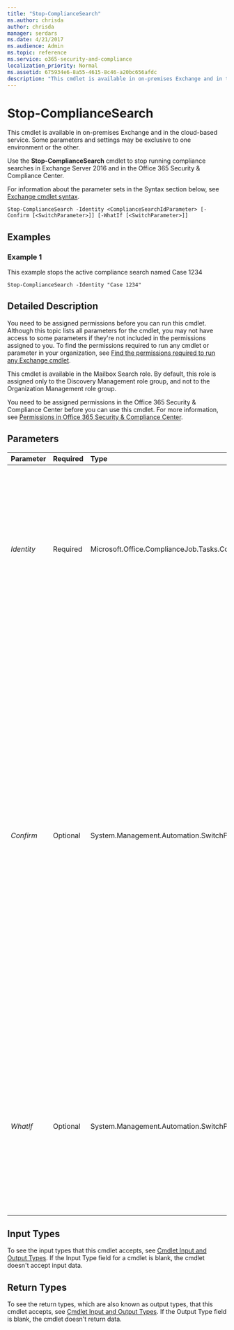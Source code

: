 ```yaml
---
title: "Stop-ComplianceSearch"
ms.author: chrisda
author: chrisda
manager: serdars
ms.date: 4/21/2017
ms.audience: Admin
ms.topic: reference
ms.service: o365-security-and-compliance
localization_priority: Normal
ms.assetid: 675934e6-8a55-4615-8c46-a20bc656afdc
description: "This cmdlet is available in on-premises Exchange and in the cloud-based service. Some parameters and settings may be exclusive to one environment or the other."
---
```


# Stop-ComplianceSearch

This cmdlet is available in on-premises Exchange and in the cloud-based service. Some parameters and settings may be exclusive to one environment or the other. 
  
Use the **Stop-ComplianceSearch** cmdlet to stop running compliance searches in Exchange Server 2016 and in the Office 365 Security &amp; Compliance Center.
  
For information about the parameter sets in the Syntax section below, see [Exchange cmdlet syntax](https://technet.microsoft.com/library/bb123552.aspx). 
  
```
Stop-ComplianceSearch -Identity <ComplianceSearchIdParameter> [-Confirm [<SwitchParameter>]] [-WhatIf [<SwitchParameter>]]

```

## Examples
<a name="Examples"> </a>

### Example 1

This example stops the active compliance search named Case 1234
  
```
Stop-ComplianceSearch -Identity "Case 1234"
```

## Detailed Description
<a name="DetailedDescription"> </a>

You need to be assigned permissions before you can run this cmdlet. Although this topic lists all parameters for the cmdlet, you may not have access to some parameters if they're not included in the permissions assigned to you. To find the permissions required to run any cmdlet or parameter in your organization, see [Find the permissions required to run any Exchange cmdlet](https://technet.microsoft.com/library/mt432940.aspx). 
  
This cmdlet is available in the Mailbox Search role. By default, this role is assigned only to the Discovery Management role group, and not to the Organization Management role group. 
  
You need to be assigned permissions in the Office 365 Security &amp; Compliance Center before you can use this cmdlet. For more information, see [Permissions in Office 365 Security &amp; Compliance Center](https://go.microsoft.com/fwlink/p/?LinkId=511920). 
  
## Parameters
<a name="DetailedDescription"> </a>

|**Parameter**|**Required**|**Type**|**Description**|
|:-----|:-----|:-----|:-----|
| _Identity_ <br/> |Required  <br/> |Microsoft.Office.ComplianceJob.Tasks.ComplianceSearchIdParameter  <br/> | The _Identity_ parameter specifies the compliance search that you want to stop. <br/>  You can use any value that uniquely identifies the compliance search. For example: <br/>  Name <br/>  `JobRunId` (GUID) <br/>  You can find these values by running the command `Get-ComplianceSearch | Format-Table -Auto Name,JobRunId,Status` <br/> |
| _Confirm_ <br/> |Optional  <br/> |System.Management.Automation.SwitchParameter  <br/> | The _Confirm_ switch specifies whether to show or hide the confirmation prompt. How this switch affects the cmdlet depends on if the cmdlet requires confirmation before proceeding. <br/>  Destructive cmdlets (for example, **Remove-\*** cmdlets) have a built-in pause that forces you to acknowledge the command before proceeding. For these cmdlets, you can skip the confirmation prompt by using this exact syntax: `-Confirm:$false`.  <br/>  Most other cmdlets (for example, **New-\*** and **Set-\*** cmdlets) don't have a built-in pause. For these cmdlets, specifying the _Confirm_ switch without a value introduces a pause that forces you acknowledge the command before proceeding. <br/> |
| _WhatIf_ <br/> |Optional  <br/> |System.Management.Automation.SwitchParameter  <br/> |This parameter doesn't work in the Office 365 Security &amp; Compliance Center.  <br/> The  _WhatIf_ switch simulates the actions of the command. You can use this switch to view the changes that would occur without actually applying those changes. You don't need to specify a value with this switch. <br/> |
   
## Input Types
<a name="InputTypes"> </a>

To see the input types that this cmdlet accepts, see [Cmdlet Input and Output Types](http://go.microsoft.com/fwlink/p/?linkId=616387). If the Input Type field for a cmdlet is blank, the cmdlet doesn't accept input data. 
  
## Return Types
<a name="ReturnTypes"> </a>

To see the return types, which are also known as output types, that this cmdlet accepts, see [Cmdlet Input and Output Types](http://go.microsoft.com/fwlink/p/?linkId=616387). If the Output Type field is blank, the cmdlet doesn't return data. 
  

